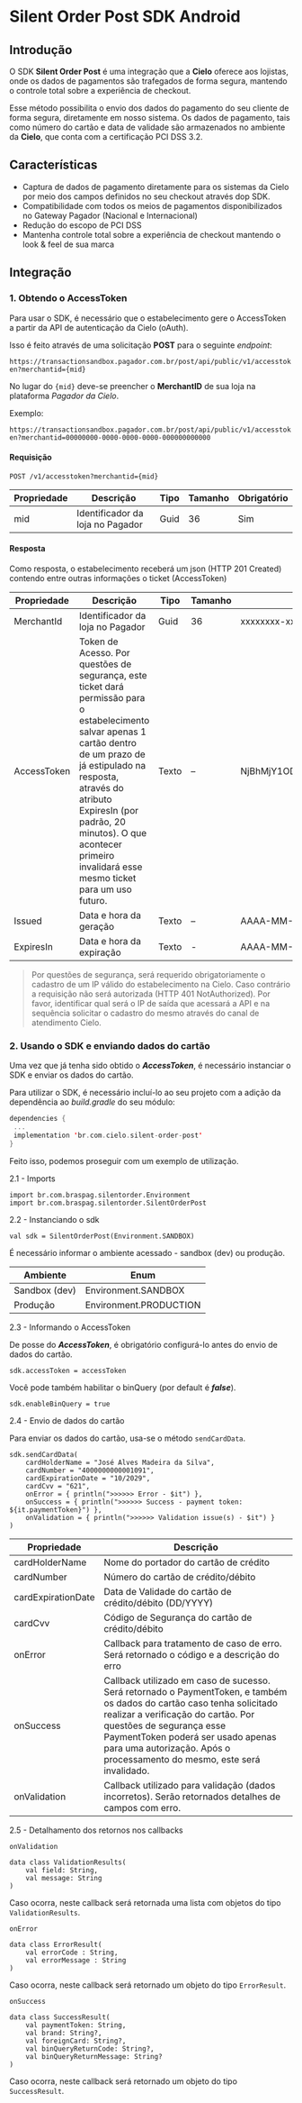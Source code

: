# Silent Order Post SDK Android

## Introdução

O SDK **Silent Order Post** é uma integração que a **Cielo** oferece aos lojistas, onde os dados de pagamentos são trafegados de forma segura, mantendo o controle total sobre a experiência de checkout.

Esse método possibilita o envio dos dados do pagamento do seu cliente de forma segura, diretamente em nosso sistema. Os dados de pagamento, tais como número do cartão e data de validade são armazenados no ambiente da **Cielo**, que conta com a certificação PCI DSS 3.2.

## Características

- Captura de dados de pagamento diretamente para os sistemas da Cielo por meio dos campos definidos no seu checkout através dop SDK.
- Compatibilidade com todos os meios de pagamentos disponibilizados no Gateway Pagador (Nacional e Internacional)
- Redução do escopo de PCI DSS
- Mantenha controle total sobre a experiência de checkout mantendo o look & feel de sua marca


## Integração

### 1. Obtendo o AccessToken

Para usar o SDK, é necessário que o estabelecimento gere o AccessToken a partir da API de autenticação da Cielo (oAuth).

Isso é feito através de uma solicitação **POST** para o seguinte *endpoint*:

```https://transactionsandbox.pagador.com.br/post/api/public/v1/accesstoken?merchantid={mid}```

No lugar do ```{mid}``` deve-se preencher o **MerchantID** de sua loja na plataforma *Pagador da Cielo*.

Exemplo:

 ```https://transactionsandbox.pagador.com.br/post/api/public/v1/accesstoken?merchantid=00000000-0000-0000-0000-000000000000```

#### Requisição

    POST /v1/accesstoken?merchantid={mid}

| Propriedade |	Descrição |	Tipo | Tamanho | Obrigatório |
|-------------|-----------|------|---------|------------|
| mid |	Identificador da loja no Pagador |	Guid |	36 	| Sim |


#### Resposta
 
Como resposta, o estabelecimento receberá um json (HTTP 201 Created) contendo entre outras informações o ticket (AccessToken)

 
| Propriedade |	Descrição |	Tipo | Tamanho |	Formato |
|-------------|-----------|------|---------|------------|
| MerchantId |	Identificador da loja no Pagador |	Guid |	36 	|xxxxxxxx-xxxx-xxxx-xxxx-xxxxxxxxxxxx |
| AccessToken | 	Token de Acesso. Por questões de segurança, este ticket dará permissão para o estabelecimento salvar apenas 1 cartão dentro de um prazo de já estipulado na resposta, através do atributo ExpiresIn (por padrão, 20 minutos). O que acontecer primeiro invalidará esse mesmo ticket para um uso futuro. | Texto | – | 	NjBhMjY1ODktNDk3YS00NGJkLWI5YTQtYmNmNTYxYzhlNjdiLTQwMzgxMjAzMQ== |  
| Issued | Data e hora da geração | Texto | –  | AAAA-MM-DDTHH:MM:SS | 
| ExpiresIn | Data e hora da expiração	| Texto | - |AAAA-MM-DDTHH:MM:SS |


> Por questões de segurança, será requerido obrigatoriamente o cadastro de um IP válido do estabelecimento na Cielo.
> Caso contrário a requisição não será autorizada (HTTP 401 NotAuthorized). 
> Por favor, identificar qual será o IP de saída que acessará a API e na sequência solicitar o cadastro do mesmo através do canal de atendimento Cielo.
    
### 2. Usando o SDK e enviando dados do cartão



Uma vez que já tenha sido obtido o ***AccessToken***, é necessário instanciar o SDK e enviar os dados do cartão.

Para utilizar o SDK, é necessário incluí-lo ao seu projeto com a adição da dependência ao *build.gradle* do seu módulo:

```kotlin
dependencies {
 ...
 implementation 'br.com.cielo.silent-order-post'
}
```

Feito isso, podemos proseguir com um exemplo de utilização.

2.1 - Imports

```
import br.com.braspag.silentorder.Environment
import br.com.braspag.silentorder.SilentOrderPost
```

2.2 - Instanciando o sdk

```
val sdk = SilentOrderPost(Environment.SANDBOX)
```

É necessário informar o ambiente acessado - sandbox (dev) ou produção.

| Ambiente | Enum |	
|-------------|-----------|
| Sandbox (dev) | Environment.SANDBOX |
| Produção | Environment.PRODUCTION |


2.3 - Informando o AccessToken

De posse do ***AccessToken***, é obrigatório configurá-lo antes do envio de dados do cartão.

```
sdk.accessToken = accessToken
```

Você pode também habilitar o binQuery (por default é ***false***).

```
sdk.enableBinQuery = true
```

2.4 - Envio de dados do cartão

Para enviar os dados do cartão, usa-se o método ```sendCardData```.

```
sdk.sendCardData(
    cardHolderName = "José Alves Madeira da Silva",
    cardNumber = "4000000000001091",
    cardExpirationDate = "10/2029",
    cardCvv = "621",
    onError = { println(">>>>>> Error - $it") },
    onSuccess = { println(">>>>>> Success - payment token: ${it.paymentToken}") },
    onValidation = { println(">>>>>> Validation issue(s) - $it") }
)
```

| Propriedade | Descrição |	
|-------------|-----------|
| cardHolderName | Nome do portador do cartão de crédito |
| cardNumber | Número do cartão de crédito/débito  |
| cardExpirationDate | Data de Validade do cartão de crédito/débito (DD/YYYY) |
| cardCvv | Código de Segurança do cartão de crédito/débito |
| onError | Callback para tratamento de caso de erro. Será retornado o código e a descrição do erro |
| onSuccess | Callback utilizado em caso de sucesso. Será retornado o PaymentToken, e também os dados do cartão caso tenha solicitado realizar a verificação do cartão. Por questões de segurança esse PaymentToken poderá ser usado apenas para uma autorização. Após o processamento do mesmo, este será invalidado. |
| onValidation | Callback utilizado para validação (dados incorretos). Serão retornados detalhes de campos com erro. |

2.5 - Detalhamento dos retornos nos callbacks


```onValidation```

```
data class ValidationResults(
    val field: String,
    val message: String
)
```

Caso ocorra, neste callback será retornada uma lista com objetos do tipo ```ValidationResults```.


```onError```

```
data class ErrorResult(
    val errorCode : String,
    val errorMessage : String
)
```

Caso ocorra, neste callback será retornado um objeto do tipo ```ErrorResult```.

```onSuccess```

```
data class SuccessResult(
    val paymentToken: String,
    val brand: String?,
    val foreignCard: String?,
    val binQueryReturnCode: String?,
    val binQueryReturnMessage: String?
)
```

Caso ocorra, neste callback será retornado um objeto do tipo ```SuccessResult```.
